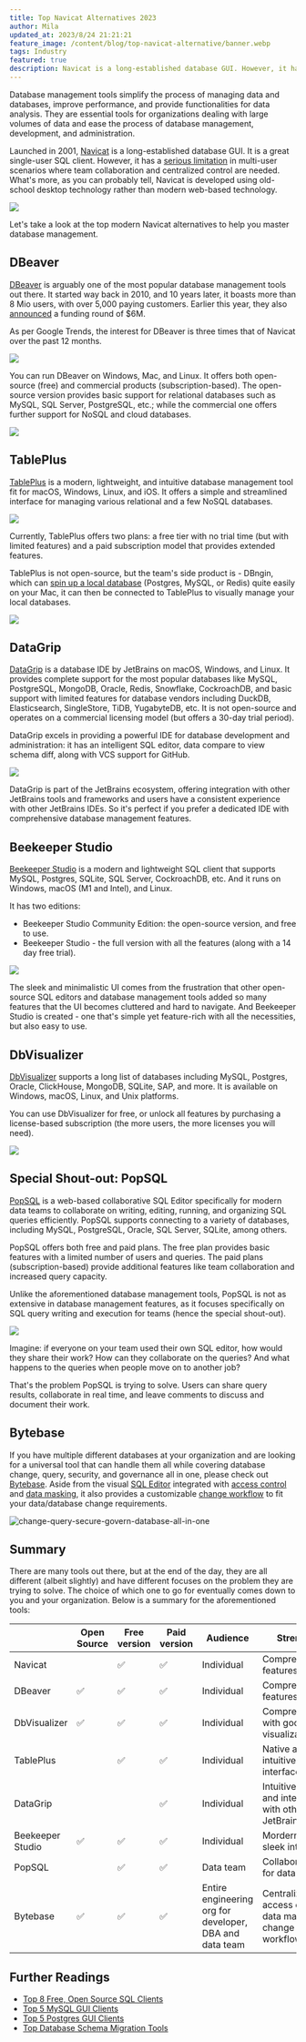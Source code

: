 ```yaml
---
title: Top Navicat Alternatives 2023
author: Mila
updated_at: 2023/8/24 21:21:21
feature_image: /content/blog/top-navicat-alternative/banner.webp
tags: Industry
featured: true
description: Navicat is a long-established database GUI. However, it has a serious limitation in multi-user scenarios where team collaboration and centralized control are needed. Hence, we are taking a look at top Navicat alternatives.
---
```


Database management tools simplify the process of managing data and databases, improve performance, and provide functionalities for data analysis. They are essential tools for organizations dealing with large volumes of data and ease the process of database management, development, and administration.

Launched in 2001, [Navicat](https://navicat.com/) is a long-established database GUI. It is a great single-user SQL client. However, it has a [serious limitation](/blog/stop-using-navicat/) in multi-user scenarios where team collaboration and centralized control are needed. What's more, as you can probably tell, Navicat is developed using old-school desktop technology rather than modern web-based technology.

![](/content/blog/top-navicat-alternative/navicat.webp)

Let's take a look at the top modern Navicat alternatives to help you master database management.

## DBeaver

[DBeaver](https://dbeaver.com/) is arguably one of the most popular database management tools out there. It started way back in 2010, and 10 years later, it boasts more than 8 Mio users, with over 5,000 paying customers. Earlier this year, they also [announced](https://techcrunch.com/2023/04/11/dbeaver-takes-6m-seed-investment-to-build-on-growing-popularity) a funding round of $6M.

As per Google Trends, the interest for DBeaver is three times that of Navicat over the past 12 months.

![](/content/blog/top-navicat-alternative/google-trends.webp)

You can run DBeaver on Windows, Mac, and Linux. It offers both open-source (free) and commercial products (subscription-based). The open-source version provides basic support for relational databases such as MySQL, SQL Server, PostgreSQL, etc.; while the commercial one offers further support for NoSQL and cloud databases.

![](/content/blog/top-navicat-alternative/dbeaver.webp)

## TablePlus

[TablePlus](https://tableplus.com/) is a modern, lightweight, and intuitive database management tool fit for macOS, Windows, Linux, and iOS. It offers a simple and streamlined interface for managing various relational and a few NoSQL databases.

![](/content/blog/top-navicat-alternative/tableplus.webp)

Currently, TablePlus offers two plans: a free tier with no trial time (but with limited features) and a paid subscription model that provides extended features.

TablePlus is not open-source, but the team's side product is - DBngin, which can [spin up a local database](/blog/free-tools-to-start-local-database-on-mac/) (Postgres, MySQL, or Redis) quite easily on your Mac, it can then be connected to TablePlus to visually manage your local databases.

![](/content/blog/top-navicat-alternative/tableplus-ui.webp)

## DataGrip

[DataGrip](https://www.jetbrains.com/datagrip/) is a database IDE by JetBrains on macOS, Windows, and Linux. It provides complete support for the most popular databases like MySQL, PostgreSQL, MongoDB, Oracle, Redis, Snowflake, CockroachDB, and basic support with limited features for database vendors including DuckDB, Elasticsearch, SingleStore, TiDB, YugabyteDB, etc. It is not open-source and operates on a commercial licensing model (but offers a 30-day trial period).

DataGrip excels in providing a powerful IDE for database development and administration: it has an intelligent SQL editor, data compare to view schema diff, along with VCS support for GitHub.

![](/content/blog/top-navicat-alternative/datagrip.webp)

DataGrip is part of the JetBrains ecosystem, offering integration with other JetBrains tools and frameworks and users have a consistent experience with other JetBrains IDEs. So it's perfect if you prefer a dedicated IDE with comprehensive database management features.

## Beekeeper Studio

[Beekeeper Studio](https://www.beekeeperstudio.io/) is a modern and lightweight SQL client that supports MySQL, Postgres, SQLite, SQL Server, CockroachDB, etc. And it runs on Windows, macOS (M1 and Intel), and Linux.

It has two editions:

- Beekeeper Studio Community Edition: the open-source version, and free to use.
- Beekeeper Studio - the full version with all the features (along with a 14 day free trial).

![](/content/blog/top-navicat-alternative/beekeeper.webp)

The sleek and minimalistic UI comes from the frustration that other open-source SQL editors and database management tools added so many features that the UI becomes cluttered and hard to navigate. And Beekeeper Studio is created - one that's simple yet feature-rich with all the necessities, but also easy to use.

## DbVisualizer

[DbVisualizer](https://www.dbvis.com/) supports a long list of databases including MySQL, Postgres, Oracle, ClickHouse, MongoDB, SQLite, SAP, and more. It is available on Windows, macOS, Linux, and Unix platforms.

You can use DbVisualizer for free, or unlock all features by purchasing a license-based subscription (the more users, the more licenses you will need).

![](/content/blog/top-navicat-alternative/dbvis.webp)

## Special Shout-out: PopSQL

[PopSQL](https://popsql.com/pricing) is a web-based collaborative SQL Editor specifically for modern data teams to collaborate on writing, editing, running, and organizing SQL queries efficiently. PopSQL supports connecting to a variety of databases, including MySQL, PostgreSQL, Oracle, SQL Server, SQLite, among others.

PopSQL offers both free and paid plans. The free plan provides basic features with a limited number of users and queries. The paid plans (subscription-based) provide additional features like team collaboration and increased query capacity.

Unlike the aforementioned database management tools, PopSQL is not as extensive in database management features, as it focuses specifically on SQL query writing and execution for teams (hence the special shout-out).

![](/content/blog/top-navicat-alternative/popsql.webp)

Imagine: if everyone on your team used their own SQL editor, how would they share their work? How can they collaborate on the queries? And what happens to the queries when people move on to another job?

That's the problem PopSQL is trying to solve. Users can share query results, collaborate in real time, and leave comments to discuss and document their work.

## Bytebase

If you have multiple different databases at your organization and are looking for a universal tool that can handle them all while covering database change, query, security, and governance all in one, please check out [Bytebase](/). Aside from the visual [SQL Editor](/docs/sql-editor/overview/) integrated with [access control](/docs/security/database-permission/overview/) and [data masking](/docs/security/data-masking/overview/), it also provides a customizable [change workflow](/docs/change-database/change-workflow/) to fit your data/database change requirements.

![change-query-secure-govern-database-all-in-one](/images/db-scheme-lg.png)

## Summary

There are many tools out there, but at the end of the day, they are all different (albeit slightly) and have different focuses on the problem they are trying to solve. The choice of which one to go for eventually comes down to you and your organization. Below is a summary for the aforementioned tools:

|                  | Open Source | Free version | Paid version | Audience                                                | Strength                                                         |
| ---------------- | ----------- | ------------ | ------------ | ------------------------------------------------------- | ---------------------------------------------------------------- |
| Navicat          |             | ✅           | ✅           | Individual                                              | Comprehensive features                                           |
| DBeaver          | ✅          | ✅           | ✅           | Individual                                              | Comprehensive features                                           |
| DbVisualizer     | ✅          | ✅           | ✅           | Individual                                              | Comprehensive with good visualization                            |
| TablePlus        |             | ✅           | ✅           | Individual                                              | Native and intuitive interface                                   |
| DataGrip         |             |              | ✅           | Individual                                              | Intuitive UX and integraiton with other JetBrains IDEs           |
| Beekeeper Studio | ✅          | ✅           | ✅           | Individual                                              | Mordern and sleek interface                                      |
| PopSQL           |             | ✅           | ✅           | Data team                                               | Collaboration for data teams                                     |
| Bytebase         | ✅          | ✅           | ✅           | Entire engineering org for developer, DBA and data team | Centralized access control, data masking, change review workflow |

## Further Readings

- [Top 8 Free, Open Source SQL Clients](/blog/top-open-source-sql-clients/)
- [Top 5 MySQL GUI Clients](/blog/top-mysql-gui-client/)
- [Top 5 Postgres GUI Clients](/blog/top-postgres-gui-client/#the-starlet-tableplus)
- [Top Database Schema Migration Tools](/blog/top-database-schema-change-tool-evolution/)
